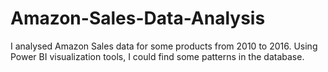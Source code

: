 # Amazon-Sales-Data-Analysis
I analysed Amazon Sales data for some products from 2010 to 2016. Using Power BI visualization tools, I could find some patterns in the database.
